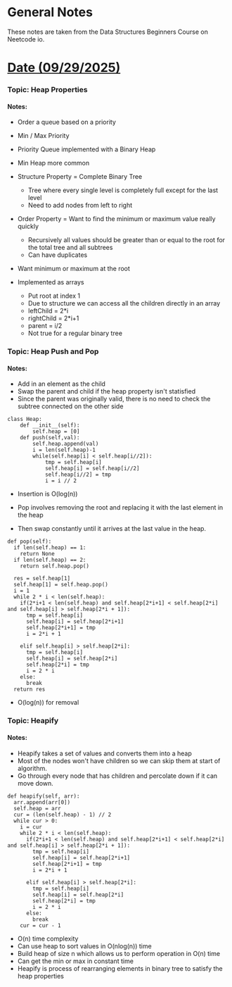 # General Notes


These notes are taken from the Data Structures Beginners Course on Neetcode io.

# <u> Date (09/29/2025) </u>

### Topic: Heap Properties
#### Notes: 

* Order a queue based on a priority
* Min / Max Priority
* Priority Queue implemented with a Binary Heap
* Min Heap more common

* Structure Property = Complete Binary Tree
  * Tree where every single level is completely full except for the last level
  * Need to add nodes from left to right
* Order Property = Want to find the minimum or maximum value really quickly
  * Recursively all values should be greater than or equal to the root for the total tree and all subtrees
  * Can have duplicates
* Want minimum or maximum at the root
* Implemented as arrays
  * Put root at index 1
  * Due to structure we can access all the children directly in an array
  * leftChild = 2*i
  * rightChild = 2*i+1
  * parent = i/2
  * Not true for a regular binary tree

### Topic: Heap Push and Pop
#### Notes:

* Add in an element as the child
* Swap the parent and child if the heap property isn't statisfied
* Since the parent was originally valid, there is no need to check the subtree connected on the other side


```aiignore
class Heap:
    def __init__(self):
        self.heap = [0]
    def push(self,val):
        self.heap.append(val)
        i = len(self.heap)-1
        while(self.heap[i] < self.heap[i//2]):
            tmp = self.heap[i]
            self.heap[i] = self.heap[i//2]
            self.heap[i//2] = tmp
            i = i // 2
```

* Insertion is O(log(n))

* Pop involves removing the root and replacing it with the last element in the heap
* Then swap constantly until it arrives at the last value in the heap.

```
def pop(self):
  if len(self.heap) == 1:
    return None
  if len(self.heap) == 2:
    return self.heap.pop()
  
  res = self.heap[1]
  self.heap[1] = self.heap.pop()
  i = 1
  while 2 * i < len(self.heap):
    if(2*i+1 < len(self.heap) and self.heap[2*i+1] < self.heap[2*i] and self.heap[i] > self.heap[2*i + 1]):
      tmp = self.heap[i]
      self.heap[i] = self.heap[2*i+1]
      self.heap[2*i+1] = tmp
      i = 2*i + 1

    elif self.heap[i] > self.heap[2*i]:
      tmp = self.heap[i]
      self.heap[i] = self.heap[2*i]
      self.heap[2*i] = tmp
      i = 2 * i
    else:
      break
  return res
```
* O(log(n)) for removal

### Topic: Heapify
#### Notes:

* Heapify takes a set of values and converts them into a heap
* Most of the nodes won't have children so we can skip them at start of algorithm.
* Go through every node that has children and percolate down if it can move down.


```
def heapify(self, arr):
  arr.append(arr[0])
  self.heap = arr
  cur = (len(self.heap) - 1) // 2
  while cur > 0:
    i = cur
    while 2 * i < len(self.heap):
      if(2*i+1 < len(self.heap) and self.heap[2*i+1] < self.heap[2*i] and self.heap[i] > self.heap[2*i + 1]):
        tmp = self.heap[i]
        self.heap[i] = self.heap[2*i+1]
        self.heap[2*i+1] = tmp
        i = 2*i + 1

      elif self.heap[i] > self.heap[2*i]:
        tmp = self.heap[i]
        self.heap[i] = self.heap[2*i]
        self.heap[2*i] = tmp
        i = 2 * i
      else:
        break
    cur = cur - 1
```
* O(n) time complexity
* Can use heap to sort values in O(nlog(n)) time
* Build heap of size n which allows us to perform operation in O(n) time
* Can get the min or max in constant time
* Heapify is process of rearranging elements in binary tree to satisfy the heap properties